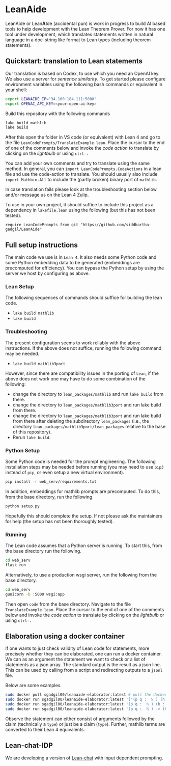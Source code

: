 # LeanAide 

LeanAide or Lean**AI**de (accidental pun) is work in progress to build AI based tools to help development with the Lean Theorem Prover. For now it has one tool under development, which translates statements written in natural language in a doc-string like format to Lean types (including theorem statements).

## Quickstart: translation to Lean statements

Our translation is based on Codex, to use which you need an OpenAI key. We also use a server for _sentence similarity_. To get started please configure environment variables using the following bash commands or equivalent in your shell:

```bash
export LEANAIDE_IP="34.100.184.111:5000"
export OPENAI_API_KEY=<your-open-ai-key>
```

Build this repository with the following commands

```bash
lake build mathlib
lake build
```

After this open the folder in VS code (or equivalent) with Lean 4 and go to the file `LeanCodePrompts/TranslateExample.lean`. Place the cursor to the end of one of the comments below and invoke the _code action_ to translate by clicking on the _lightbulb_ or using `ctrl-.`

You can add your own comments and try to translate using the same method. In general, you can `import LeanCodePrompts.CodeActions` in a lean file and use the code-action to translate. You should usually also include `import Mathbin.All` to include the (partly broken) binary port of `mathlib`. 

In case translation fails please look at the troubleshooting section below and/or message us on the Lean 4 Zulip.

To use in your own project, it should suffice to include this project as a dependency in `lakefile.lean` using the following (but this has not been tested).

```lean
require LeanCodePrompts from git "https://github.com/siddhartha-gadgil/LeanAide"
```

## Full setup instructions

The main code we use is in `Lean 4`. It also needs some Python code and some Python embedding data to be generated (embeddings are precomputed for efficiency). You can bypass the Python setup by using the server we host by configuring as above.

### Lean Setup

The following sequences of commands should suffice for building the lean code.

* `lake build mathlib`
* `lake build`

### Troubleshooting

The present configuration seems to work reliably with the above instructions. If the above does not suffice, running the following command may be needed.

* `lake build mathlib3port`

However, since there are compatibility issues in the porting of `Lean`, if the above does not work one may have to do some combination of the following:

* change the directory to `lean_packages/mathlib` and run `lake build` from there.
* change the directory to `lean_packages/mathlib3port` and run lake build from there.
* change the directory to `lean_packages/mathlib3port` and run lake build from there after deleting the subdirectory `lean_packages` (i.e., the directory `lean_packages/mathlib3port/lean_packages` relative to the base of this repository).
* Rerun `lake build`.

### Python Setup

Some Python code is needed for the prompt engineering. The following installation steps may be needed before running (you may need to use `pip3` instead of `pip`, or even setup a new virtual environment).

```bash
pip install -r web_serv/requirements.txt
```

In addition, embeddings for mathlib prompts are precomputed. To do this, from the base directory, run the following.

```bash
python setup.py
```

Hopefully this should complete the setup. If not please ask the maintainers for help (the setup has not been thoroughly tested).

### Running

The Lean code assumes that a Python server is running. To start this, from the base directory run the following.

```bash
cd web_serv
flask run
```

Alternatively, to use a production wsgi server, run the following from the base directory.

```bash
cd web_serv
gunicorn -b :5000 wsgi:app
```


Then open `code` from the base directory. Navigate to the file `TranslateExample.lean`. Place the cursor to the end of one of the comments below and invoke the _code action_ to translate by clicking on the _lightbulb_ or using `ctrl-.`

## Elaboration using a docker container

If one wants to just check validity of Lean code for statements, more precisely whether they can be elaborated, one can run a docker container. We can as an argument the statement we want to check or a list of statements as a json array. The standard output is the result as a json line. This can be used by calling from a script and redirecting outputs to a `jsonl` file.

Below are some examples.

```bash
sudo docker pull sgadgil00/leanaide-elaborator:latest # pull the docker image
sudo docker run sgadgil00/leanaide-elaborator:latest '["(p q :  ℕ ) (h : nat.prime  p) : p = q", "(p q: ℕ) : p = q", "(p: ℕ): is_silly p"]'
sudo docker run sgadgil00/leanaide-elaborator:latest '(p q :  ℕ ) (h : nat.prime  p) : p = q'
sudo docker run sgadgil00/leanaide-elaborator:latest '(p q :  ℕ ) -> (h : nat.prime  p) -> p = q'
```

Observe the statement can either consist of arguments followed by the claim (technically a `type`) or just be a claim (`type`). Further, mathlib terms are converted to their Lean 4 equivalents. 

## Lean-chat-IDP
We are developing a version of [Lean-chat](https://github.com/zhangir-azerbayev/lean-chat) with input dependent prompting.